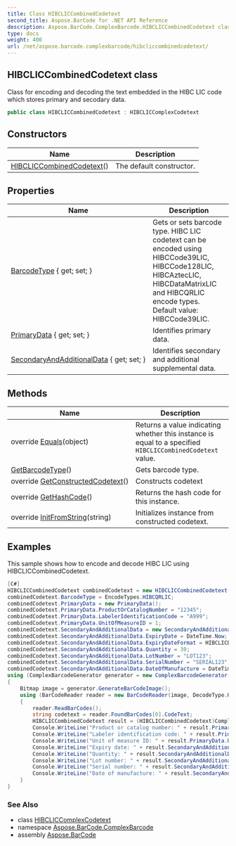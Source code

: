 ```yaml
---
title: Class HIBCLICCombinedCodetext
second_title: Aspose.BarCode for .NET API Reference
description: Aspose.BarCode.ComplexBarcode.HIBCLICCombinedCodetext class. Class for encoding and decoding the text embedded in the HIBC LIC code which stores primary and secodary data
type: docs
weight: 400
url: /net/aspose.barcode.complexbarcode/hibcliccombinedcodetext/
---
```

## HIBCLICCombinedCodetext class

Class for encoding and decoding the text embedded in the HIBC LIC code which stores primary and secodary data.

```csharp
public class HIBCLICCombinedCodetext : HIBCLICComplexCodetext
```

## Constructors

| Name | Description |
| --- | --- |
| [HIBCLICCombinedCodetext](hibcliccombinedcodetext/)() | The default constructor. |

## Properties

| Name | Description |
| --- | --- |
| [BarcodeType](../../aspose.barcode.complexbarcode/hibcliccomplexcodetext/barcodetype/) { get; set; } | Gets or sets barcode type. HIBC LIC codetext can be encoded using HIBCCode39LIC, HIBCCode128LIC, HIBCAztecLIC, HIBCDataMatrixLIC and HIBCQRLIC encode types. Default value: HIBCCode39LIC. |
| [PrimaryData](../../aspose.barcode.complexbarcode/hibcliccombinedcodetext/primarydata/) { get; set; } | Identifies primary data. |
| [SecondaryAndAdditionalData](../../aspose.barcode.complexbarcode/hibcliccombinedcodetext/secondaryandadditionaldata/) { get; set; } | Identifies secondary and additional supplemental data. |

## Methods

| Name | Description |
| --- | --- |
| override [Equals](../../aspose.barcode.complexbarcode/hibcliccombinedcodetext/equals/)(object) | Returns a value indicating whether this instance is equal to a specified `HIBCLICCombinedCodetext` value. |
| [GetBarcodeType](../../aspose.barcode.complexbarcode/hibcliccomplexcodetext/getbarcodetype/)() | Gets barcode type. |
| override [GetConstructedCodetext](../../aspose.barcode.complexbarcode/hibcliccombinedcodetext/getconstructedcodetext/)() | Constructs codetext |
| override [GetHashCode](../../aspose.barcode.complexbarcode/hibcliccombinedcodetext/gethashcode/)() | Returns the hash code for this instance. |
| override [InitFromString](../../aspose.barcode.complexbarcode/hibcliccombinedcodetext/initfromstring/)(string) | Initializes instance from constructed codetext. |

## Examples

This sample shows how to encode and decode HIBC LIC using HIBCLICCombinedCodetext.

```csharp
[C#]
HIBCLICCombinedCodetext combinedCodetext = new HIBCLICCombinedCodetext();
combinedCodetext.BarcodeType = EncodeTypes.HIBCQRLIC;
combinedCodetext.PrimaryData = new PrimaryData();
combinedCodetext.PrimaryData.ProductOrCatalogNumber = "12345";
combinedCodetext.PrimaryData.LabelerIdentificationCode = "A999";
combinedCodetext.PrimaryData.UnitOfMeasureID = 1;
combinedCodetext.SecondaryAndAdditionalData = new SecondaryAndAdditionalData();
combinedCodetext.SecondaryAndAdditionalData.ExpiryDate = DateTime.Now;
combinedCodetext.SecondaryAndAdditionalData.ExpiryDateFormat = HIBCLICDateFormat.MMDDYY;
combinedCodetext.SecondaryAndAdditionalData.Quantity = 30;
combinedCodetext.SecondaryAndAdditionalData.LotNumber = "LOT123";
combinedCodetext.SecondaryAndAdditionalData.SerialNumber = "SERIAL123";
combinedCodetext.SecondaryAndAdditionalData.DateOfManufacture = DateTime.Now;
using (ComplexBarcodeGenerator generator = new ComplexBarcodeGenerator(combinedCodetext))
{
    Bitmap image = generator.GenerateBarCodeImage();
    using (BarCodeReader reader = new BarCodeReader(image, DecodeType.HIBCQRLIC))
    {
        reader.ReadBarCodes();
        string codetext = reader.FoundBarCodes[0].CodeText;
        HIBCLICCombinedCodetext result = (HIBCLICCombinedCodetext)ComplexCodetextReader.TryDecodeHIBCLIC(codetext);
        Console.WriteLine("Product or catalog number: " + result.PrimaryData.ProductOrCatalogNumber);
        Console.WriteLine("Labeler identification code: " + result.PrimaryData.LabelerIdentificationCode);
        Console.WriteLine("Unit of measure ID: " + result.PrimaryData.UnitOfMeasureID);
        Console.WriteLine("Expiry date: " + result.SecondaryAndAdditionalData.ExpiryDate);
        Console.WriteLine("Quantity: " + result.SecondaryAndAdditionalData.Quantity);
        Console.WriteLine("Lot number: " + result.SecondaryAndAdditionalData.LotNumber);
        Console.WriteLine("Serial number: " + result.SecondaryAndAdditionalData.SerialNumber);
        Console.WriteLine("Date of manufacture: " + result.SecondaryAndAdditionalData.DateOfManufacture);
    }
}
```

### See Also

* class [HIBCLICComplexCodetext](../hibcliccomplexcodetext/)
* namespace [Aspose.BarCode.ComplexBarcode](../../aspose.barcode.complexbarcode/)
* assembly [Aspose.BarCode](../../)


